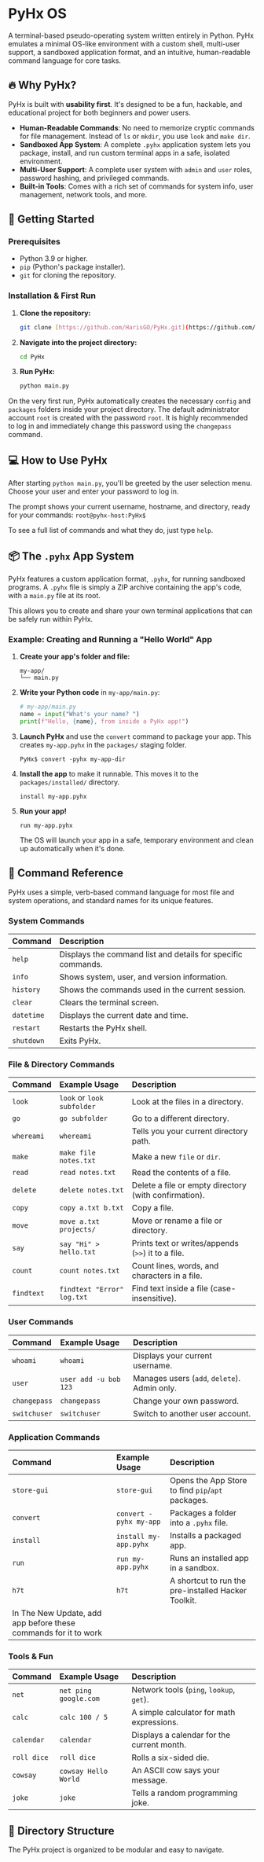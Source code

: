 # PyHx OS
A terminal-based pseudo-operating system written entirely in Python. PyHx emulates a minimal OS-like environment with a custom shell, multi-user support, a sandboxed application format, and an intuitive, human-readable command language for core tasks.

## 🔥 Why PyHx?
PyHx is built with **usability first**. It's designed to be a fun, hackable, and educational project for both beginners and power users.

* **Human-Readable Commands**: No need to memorize cryptic commands for file management. Instead of `ls` or `mkdir`, you use `look` and `make dir`.
* **Sandboxed App System**: A complete `.pyhx` application system lets you package, install, and run custom terminal apps in a safe, isolated environment.
* **Multi-User Support**: A complete user system with `admin` and `user` roles, password hashing, and privileged commands.
* **Built-in Tools**: Comes with a rich set of commands for system info, user management, network tools, and more.

## 🚀 Getting Started

### Prerequisites
* Python 3.9 or higher.
* `pip` (Python's package installer).
* `git` for cloning the repository.

### Installation & First Run

1.  **Clone the repository:**
    ```bash
    git clone [https://github.com/HarisGO/PyHx.git](https://github.com/HarisGO/PyHx.git)
    ```

2.  **Navigate into the project directory:**
    ```bash
    cd PyHx
    ```
    
3.  **Run PyHx:**
    ```bash
    python main.py
    ```

On the very first run, PyHx automatically creates the necessary `config` and `packages` folders inside your project directory. The default administrator account `root` is created with the password `root`. It is highly recommended to log in and immediately change this password using the `changepass` command.

## 💻 How to Use PyHx
After starting `python main.py`, you'll be greeted by the user selection menu. Choose your user and enter your password to log in.

The prompt shows your current username, hostname, and directory, ready for your commands:
`root@pyhx-host:PyHx$`

To see a full list of commands and what they do, just type `help`.

## 📦 The `.pyhx` App System
PyHx features a custom application format, `.pyhx`, for running sandboxed programs. A `.pyhx` file is simply a ZIP archive containing the app's code, with a `main.py` file at its root.

This allows you to create and share your own terminal applications that can be safely run within PyHx.

### Example: Creating and Running a "Hello World" App

1.  **Create your app's folder and file:**
    ```
    my-app/
    └── main.py
    ```

2.  **Write your Python code** in `my-app/main.py`:
    ```python
    # my-app/main.py
    name = input("What's your name? ")
    print(f"Hello, {name}, from inside a PyHx app!")
    ```

3.  **Launch PyHx** and use the `convert` command to package your app. This creates `my-app.pyhx` in the `packages/` staging folder.
    ```
    PyHx$ convert -pyhx my-app-dir
    ```

4.  **Install the app** to make it runnable. This moves it to the `packages/installed/` directory.
    ```
    install my-app.pyhx
    ```

5.  **Run your app!**
    ```
    run my-app.pyhx
    ```
    The OS will launch your app in a safe, temporary environment and clean up automatically when it's done.

## 📝 Command Reference
PyHx uses a simple, verb-based command language for most file and system operations, and standard names for its unique features.

### System Commands
| Command | Description |
| :--- | :--- |
| `help` | Displays the command list and details for specific commands. |
| `info` | Shows system, user, and version information. |
| `history` | Shows the commands used in the current session. |
| `clear` | Clears the terminal screen. |
| `datetime` | Displays the current date and time. |
| `restart` | Restarts the PyHx shell. |
| `shutdown` | Exits PyHx. |

### File & Directory Commands
| Command | Example Usage | Description |
| :--- | :--- | :--- |
| `look` | `look` or `look subfolder` | Look at the files in a directory. |
| `go` | `go subfolder` | Go to a different directory. |
| `whereami`| `whereami` | Tells you your current directory path. |
| `make` | `make file notes.txt` | Make a new `file` or `dir`. |
| `read` | `read notes.txt` | Read the contents of a file. |
| `delete` | `delete notes.txt` | Delete a file or empty directory (with confirmation). |
| `copy` | `copy a.txt b.txt` | Copy a file. |
| `move` | `move a.txt projects/` | Move or rename a file or directory. |
| `say` | `say "Hi" > hello.txt` | Prints text or writes/appends (`>>`) it to a file. |
| `count` | `count notes.txt` | Count lines, words, and characters in a file. |
| `findtext`| `findtext "Error" log.txt` | Find text inside a file (case-insensitive). |

### User Commands
| Command | Example Usage | Description |
| :--- | :--- | :--- |
| `whoami` | `whoami` | Displays your current username. |
| `user` | `user add -u bob 123` | Manages users (`add`, `delete`). Admin only. |
| `changepass`| `changepass` | Change your own password. |
| `switchuser`| `switchuser` | Switch to another user account. |

### Application Commands
| Command | Example Usage | Description |
| :--- | :--- | :--- |
| `store-gui` | `store-gui` | Opens the App Store to find `pip`/`apt` packages. |
| `convert` | `convert -pyhx my-app`| Packages a folder into a `.pyhx` file. |
| `install` | `install my-app.pyhx`| Installs a packaged app. |
| `run` | `run my-app.pyhx` | Runs an installed app in a sandbox. |
| `h7t` | `h7t` | A shortcut to run the pre-installed Hacker Toolkit. |
| In The New Update, add app before these commands for it to work |

### Tools & Fun
| Command | Example Usage | Description |
| :--- | :--- | :--- |
| `net` | `net ping google.com` | Network tools (`ping`, `lookup`, `get`). |
| `calc` | `calc 100 / 5` | A simple calculator for math expressions. |
| `calendar`| `calendar` | Displays a calendar for the current month. |
| `roll dice`| `roll dice` | Rolls a six-sided die. |
| `cowsay` | `cowsay Hello World` | An ASCII cow says your message. |
| `joke` | `joke` | Tells a random programming joke. |

## 📁 Directory Structure
The PyHx project is organized to be modular and easy to navigate.
